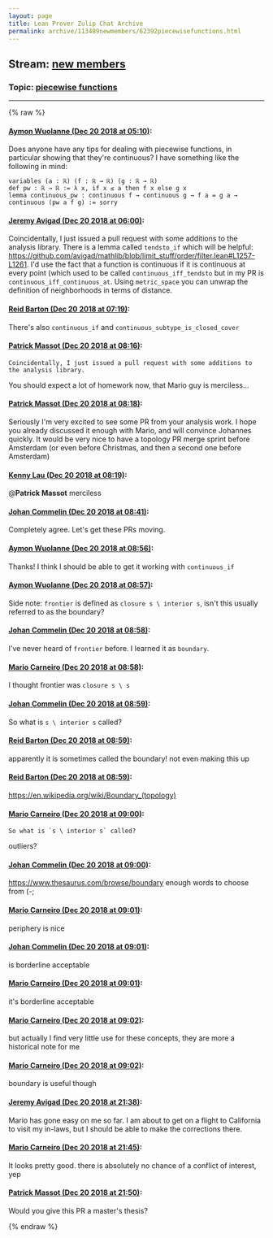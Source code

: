```yaml
---
layout: page
title: Lean Prover Zulip Chat Archive 
permalink: archive/113489newmembers/62392piecewisefunctions.html
---
```


## Stream: [new members](index.html)
### Topic: [piecewise functions](62392piecewisefunctions.html)

---


{% raw %}
#### [ Aymon Wuolanne (Dec 20 2018 at 05:10)](https://leanprover.zulipchat.com/#narrow/stream/113489-new%20members/topic/piecewise%20functions/near/152232475):
Does anyone have any tips for dealing with piecewise functions, in particular showing that they're continuous? I have something like the following in mind:
```
variables (a : ℝ) (f : ℝ → ℝ) (g : ℝ → ℝ) 
def pw : ℝ → ℝ := λ x, if x ≤ a then f x else g x 
lemma continuous_pw : continuous f → continuous g → f a = g a → continuous (pw a f g) := sorry 
```

#### [ Jeremy Avigad (Dec 20 2018 at 06:00)](https://leanprover.zulipchat.com/#narrow/stream/113489-new%20members/topic/piecewise%20functions/near/152234041):
Coincidentally, I just issued a pull request with some additions to the analysis library. There is a lemma called `tendsto_if` which will be helpful: https://github.com/avigad/mathlib/blob/limit_stuff/order/filter.lean#L1257-L1261. I'd use the fact that a function is continuous if it is continuous at every point (which used to be called `continuous_iff_tendsto` but in my PR is `continuous_iff_continuous_at`. Using `metric_space` you can unwrap the definition of neighborhoods in terms of distance.

#### [ Reid Barton (Dec 20 2018 at 07:19)](https://leanprover.zulipchat.com/#narrow/stream/113489-new%20members/topic/piecewise%20functions/near/152236649):
There's also `continuous_if` and `continuous_subtype_is_closed_cover`

#### [ Patrick Massot (Dec 20 2018 at 08:16)](https://leanprover.zulipchat.com/#narrow/stream/113489-new%20members/topic/piecewise%20functions/near/152238561):
```quote
Coincidentally, I just issued a pull request with some additions to the analysis library. 
```
 You should expect a lot of homework now, that Mario guy is merciless...

#### [ Patrick Massot (Dec 20 2018 at 08:18)](https://leanprover.zulipchat.com/#narrow/stream/113489-new%20members/topic/piecewise%20functions/near/152238630):
Seriously I'm very excited to see some PR from your analysis work. I hope you already discussed it enough with Mario, and will convince Johannes quickly. It would be very nice to have a topology PR merge sprint before Amsterdam (or even before Christmas, and then a second one before Amsterdam)

#### [ Kenny Lau (Dec 20 2018 at 08:19)](https://leanprover.zulipchat.com/#narrow/stream/113489-new%20members/topic/piecewise%20functions/near/152238643):
@**Patrick Massot** merciless

#### [ Johan Commelin (Dec 20 2018 at 08:41)](https://leanprover.zulipchat.com/#narrow/stream/113489-new%20members/topic/piecewise%20functions/near/152239509):
Completely agree. Let's get these PRs moving.

#### [ Aymon Wuolanne (Dec 20 2018 at 08:56)](https://leanprover.zulipchat.com/#narrow/stream/113489-new%20members/topic/piecewise%20functions/near/152240099):
Thanks! I think I should be able to get it working with `continuous_if`

#### [ Aymon Wuolanne (Dec 20 2018 at 08:57)](https://leanprover.zulipchat.com/#narrow/stream/113489-new%20members/topic/piecewise%20functions/near/152240118):
Side note: `frontier` is defined as `closure s \ interior s`, isn't this usually referred to as the boundary?

#### [ Johan Commelin (Dec 20 2018 at 08:58)](https://leanprover.zulipchat.com/#narrow/stream/113489-new%20members/topic/piecewise%20functions/near/152240169):
I've never heard of `frontier` before. I learned it as `boundary`.

#### [ Mario Carneiro (Dec 20 2018 at 08:58)](https://leanprover.zulipchat.com/#narrow/stream/113489-new%20members/topic/piecewise%20functions/near/152240177):
I thought frontier was `closure s \ s`

#### [ Johan Commelin (Dec 20 2018 at 08:59)](https://leanprover.zulipchat.com/#narrow/stream/113489-new%20members/topic/piecewise%20functions/near/152240204):
So what is `s \ interior s` called?

#### [ Reid Barton (Dec 20 2018 at 08:59)](https://leanprover.zulipchat.com/#narrow/stream/113489-new%20members/topic/piecewise%20functions/near/152240214):
apparently it is sometimes called the boundary! not even making this up

#### [ Reid Barton (Dec 20 2018 at 08:59)](https://leanprover.zulipchat.com/#narrow/stream/113489-new%20members/topic/piecewise%20functions/near/152240216):
https://en.wikipedia.org/wiki/Boundary_(topology)

#### [ Mario Carneiro (Dec 20 2018 at 09:00)](https://leanprover.zulipchat.com/#narrow/stream/113489-new%20members/topic/piecewise%20functions/near/152240264):
```quote
So what is `s \ interior s` called?
```
 outliers?

#### [ Johan Commelin (Dec 20 2018 at 09:00)](https://leanprover.zulipchat.com/#narrow/stream/113489-new%20members/topic/piecewise%20functions/near/152240292):
https://www.thesaurus.com/browse/boundary enough words to choose from (-;

#### [ Mario Carneiro (Dec 20 2018 at 09:01)](https://leanprover.zulipchat.com/#narrow/stream/113489-new%20members/topic/piecewise%20functions/near/152240303):
periphery is nice

#### [ Johan Commelin (Dec 20 2018 at 09:01)](https://leanprover.zulipchat.com/#narrow/stream/113489-new%20members/topic/piecewise%20functions/near/152240314):
is borderline acceptable

#### [ Mario Carneiro (Dec 20 2018 at 09:01)](https://leanprover.zulipchat.com/#narrow/stream/113489-new%20members/topic/piecewise%20functions/near/152240318):
it's borderline acceptable

#### [ Mario Carneiro (Dec 20 2018 at 09:02)](https://leanprover.zulipchat.com/#narrow/stream/113489-new%20members/topic/piecewise%20functions/near/152240374):
but actually I find very little use for these concepts, they are more a historical note for me

#### [ Mario Carneiro (Dec 20 2018 at 09:02)](https://leanprover.zulipchat.com/#narrow/stream/113489-new%20members/topic/piecewise%20functions/near/152240378):
boundary is useful though

#### [ Jeremy Avigad (Dec 20 2018 at 21:38)](https://leanprover.zulipchat.com/#narrow/stream/113489-new%20members/topic/piecewise%20functions/near/152284935):
Mario has gone easy on me so far. I am about to get on a flight to California to visit my in-laws, but I should be able to make the corrections there.

#### [ Mario Carneiro (Dec 20 2018 at 21:45)](https://leanprover.zulipchat.com/#narrow/stream/113489-new%20members/topic/piecewise%20functions/near/152285351):
It looks pretty good. there is absolutely no chance of a conflict of interest, yep

#### [ Patrick Massot (Dec 20 2018 at 21:50)](https://leanprover.zulipchat.com/#narrow/stream/113489-new%20members/topic/piecewise%20functions/near/152285645):
Would you give this PR a master's thesis?


{% endraw %}
